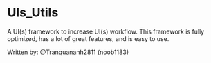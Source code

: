 # UIs_Utils
A UI(s) framework to increase UI(s) workflow. This framework is fully optimized, has a lot of great features, and is easy to use.

Written by: @Tranquananh2811 (noob1183)
